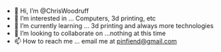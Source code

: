 - 👋 Hi, I’m @ChrisWoodruff
- 👀 I’m interested in ... Computers, 3d printing, etc
- 🌱 I’m currently learning ... 3d printing and always more technologies
- 💞️ I’m looking to collaborate on ...nothing at this time
- 📫 How to reach me ... email me at pinfiend@gmail.com

<!---
ChrisWoodruff/ChrisWoodruff is a ✨ special ✨ repository because its `README.md` (this file) appears on your GitHub profile.
You can click the Preview link to take a look at your changes.
--->
